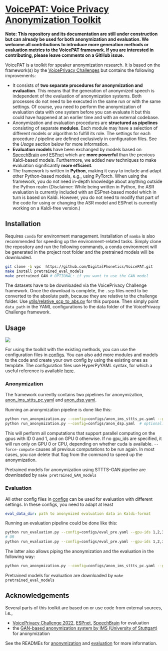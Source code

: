# [VoicePAT: Voice Privacy Anonymization Toolkit](http://arxiv.org/abs/2309.08049)

**Note: This repository and its documentation are still under construction but can already be used for both 
anonymization and evaluation. We welcome all contributions to introduce more generation methods or evaluation metrics to the VoicePAT framework. 
If you are interested in contributing, please leave comments on a GitHub issue.**

VoicePAT is a toolkit for speaker anonymization research. It is based on the framework(s) by the [VoicePrivacy Challenges](https://github.com/Voice-Privacy-Challenge/Voice-Privacy-Challenge-2022) but contains the following improvements:

* It consists of **two separate procedures for anonymization and evaluation**. This means that the generation of 
  anonymized speech is independent of the evaluation of anonymization systems. Both processes do not need to be 
  executed in the same run or with the same settings. Of course, you need to perform the anonymization of evaluation 
  data with one system before you can evaluate it but this could have happened at an earlier time and with an 
  external codebase.
* Anonymization and evaluation procedures are **structured as pipelines** consisting of separate **modules**. Each 
  module may have a selection of different models or algorithm to fulfill its role. The settings for each procedure 
  / pipeline are defined exclusively in configuration files. See the *Usage* section below for more information.
* **Evaluation models** have been exchanged by models based on [SpeechBrain](https://github.com/speechbrain/speechbrain/) and [ESPnet](https://github.com/espnet/espnet/) which are **more powerful** than the 
  previous Kaldi-based models. Furthermore, we added new techniques to make evaluation significantly **more 
  efficient**.
* The framework is written in **Python**, making it easy to include and adapt other Python-based models, e.g., using 
  PyTorch. When using the framework, you do not need in-depth knowledge about anything outside the Python realm 
  (Disclaimer: While being written in Python, the ASR evaluation is currently included with an ESPnet-based model 
  which in turn is based on Kaldi. However, you do not need to modify that part of the code for using or 
  changing the ASR model and ESPnet is currently working on a Kaldi-free version.)


## Installation

Requires `conda` for environment management. Installation of `mamba` is also recommended for speeding up the environment-related tasks. Simply clone the repository and run the following commands, a conda environment will be generated in the project root folder and the pretrained models will be downloaded.

```bash
git clone -b vpc  https://github.com/DigitalPhonetics/VoicePAT.git
make install pretrained_eval_models
make pretrained_GAN # OPTIONAL: if you want to use the GAN model
```

The datasets have to be downloaded via the VoicePrivacy Challenge framework. Once the download is complete, the `.scp` files need to be converted to the absolute path, because they are relative to the challenge folder. Use [utils/relative_scp_to_abs.py](utils/relative_scp_to_abs.py) for this purpose. Then simply point `data_path` in the YAML configurations to the data folder of the VoicePrivacy Challenge framework.

## Usage

![](figures/framework.png)

For using the toolkit with the existing methods, you can use the configuration files in [configs](configs). You can also add more modules and models to the code and create your own config by using the existing ones as template. The configuration files use HyperPyYAML syntax, for which a useful reference is available [here](https://colab.research.google.com/drive/1Pg9by4b6-8QD2iC0U7Ic3Vxq4GEwEdDz?usp=sharing).

### Anonymization

The framework currently contains two pipelines for anonymization, [anon_ims_sttts_pc.yaml](configs/anon_ims_sttts_pc.yaml) and [anon_dsp.yaml](configs/anon_dsp.yaml). 

Running an anonymization pipeline is done like this:

```bash
python run_anonymization.py --config=configs/anon_ims_sttts_pc.yaml --gpu_ids=0,1 # optional: --force-compute
python run_anonymization.py --config=configs/anon_dsp.yaml  # optional: --force-compute
```

This will perform all computations that support parallel computing on the gpus with ID 0 and 1, and on GPU 0 
otherwise. If no gpu_ids are specified, it will run only on GPU 0 or CPU, depending on whether cuda is available. 
`--force-compute` causes all previous computations to be run again. In most cases, you can delete that flag from the 
command to speed up the anonymization.

Pretrained models for anonymization using STTTS-GAN pipeline are downloaded by `make pretrained_GAN_models`

### Evaluation

All other config files in [configs](configs) can be used for evaluation with different settings. In these configs, you need to adapt at least

```YAML
eval_data_dir: path to anonymized evaluation data in Kaldi-format
```

Running an evaluation pipeline could be done like this:

```bash
python run_evaluation.py --config=configs/eval_pre.yaml --gpu-ids 1,2,3
# OR
python run_evaluation.py --config=configs/eval_pre.yaml --gpu-ids 1,2,3 path/to/anonymized/data/in/KALDI/format # given path overrides the eval_data_dir specified in the .yaml config
```

The latter also allows piping the anonymization and the evaluation in the following way:

```bash
python run_anonymization.py --config=configs/anon_ims_sttts_pc.yaml --gpu-ids 1,2,3 | tail -n 1 | xargs python run_evaluation.py --config=configs/eval_pre.yaml --gpu-ids 1,2,3
```

Pretrained models for evaluation are downloaded by `make pretrained_eval_models`

## Acknowledgements

Several parts of this toolkit are based on or use code from external sources, i.e.,

* [VoicePrivacy Challenge 2022](https://github.com/Voice-Privacy-Challenge/Voice-Privacy-Challenge-2022), [ESPnet](https://github.com/espnet/espnet/), [SpeechBrain](https://github.com/speechbrain/speechbrain/) for evaluation
* the [GAN-based anonymization system by IMS (University of Stuttgart)](https://github.com/DigitalPhonetics/speaker-anonymization) for anonymization

See the READMEs for [anonymization](anonymization/README.md) and [evaluation](evaluation/README.md) for more information.

